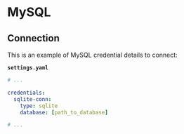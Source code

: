 # MySQL

## Connection

This is an example of MySQL credential details to connect:

**`settings.yaml`**

```yaml
# ...

credentials:
  sqlite-conn:
    type: sqlite
    database: [path_to_database]

# ...
```
